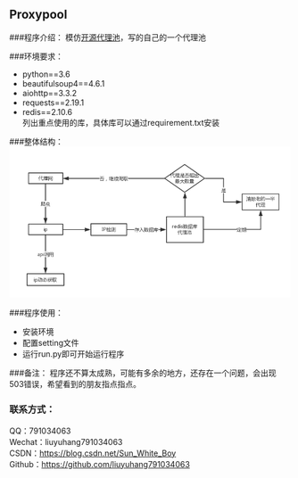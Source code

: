 ## Proxypool

###程序介绍：
模仿[开源代理池](https://github.com/Germey/ProxyPool)，写的自己的一个代理池

###环境要求：
- python==3.6
- beautifulsoup4==4.6.1
- aiohttp==3.3.2
- requests==2.19.1
- redis==2.10.6  
列出重点使用的库，具体库可以通过requirement.txt安装

###整体结构：
![](https://github.com/liuyuhang791034063/Proxypool/blob/master/picture/%E7%BB%93%E6%9E%84.png)

###程序使用：
- 安装环境
- 配置setting文件
- 运行run.py即可开始运行程序

###备注：
程序还不算太成熟，可能有多余的地方，还存在一个问题，会出现503错误，希望看到的朋友指点指点。

### 联系方式：
QQ：791034063   
Wechat：liuyuhang791034063   
CSDN：https://blog.csdn.net/Sun_White_Boy   
Github：https://github.com/liuyuhang791034063   